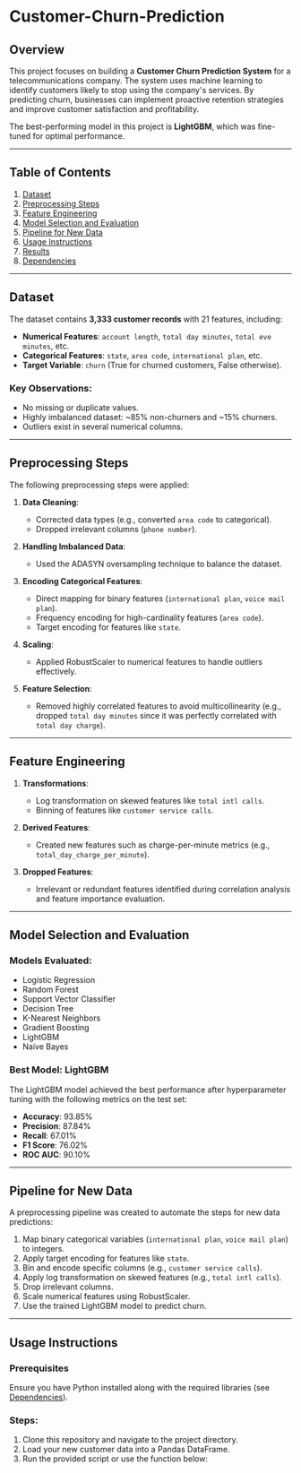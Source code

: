 # Customer-Churn-Prediction


## Overview

This project focuses on building a **Customer Churn Prediction System** for a telecommunications company. The system uses machine learning to identify customers likely to stop using the company's services. By predicting churn, businesses can implement proactive retention strategies and improve customer satisfaction and profitability.

The best-performing model in this project is **LightGBM**, which was fine-tuned for optimal performance.

---

## Table of Contents

1. [Dataset](#dataset)
2. [Preprocessing Steps](#preprocessing-steps)
3. [Feature Engineering](#feature-engineering)
4. [Model Selection and Evaluation](#model-selection-and-evaluation)
5. [Pipeline for New Data](#pipeline-for-new-data)
6. [Usage Instructions](#usage-instructions)
7. [Results](#results)
8. [Dependencies](#dependencies)

---

## Dataset

The dataset contains **3,333 customer records** with 21 features, including:
- **Numerical Features**: `account length`, `total day minutes`, `total eve minutes`, etc.
- **Categorical Features**: `state`, `area code`, `international plan`, etc.
- **Target Variable**: `churn` (True for churned customers, False otherwise).

### Key Observations:
- No missing or duplicate values.
- Highly imbalanced dataset: ~85% non-churners and ~15% churners.
- Outliers exist in several numerical columns.

---

## Preprocessing Steps

The following preprocessing steps were applied:

1. **Data Cleaning**:
   - Corrected data types (e.g., converted `area code` to categorical).
   - Dropped irrelevant columns (`phone number`).

2. **Handling Imbalanced Data**:
   - Used the ADASYN oversampling technique to balance the dataset.

3. **Encoding Categorical Features**:
   - Direct mapping for binary features (`international plan`, `voice mail plan`).
   - Frequency encoding for high-cardinality features (`area code`).
   - Target encoding for features like `state`.

4. **Scaling**:
   - Applied RobustScaler to numerical features to handle outliers effectively.

5. **Feature Selection**:
   - Removed highly correlated features to avoid multicollinearity (e.g., dropped `total day minutes` since it was perfectly correlated with `total day charge`).

---

## Feature Engineering

1. **Transformations**:
   - Log transformation on skewed features like `total intl calls`.
   - Binning of features like `customer service calls`.

2. **Derived Features**:
   - Created new features such as charge-per-minute metrics (e.g., `total_day_charge_per_minute`).

3. **Dropped Features**:
   - Irrelevant or redundant features identified during correlation analysis and feature importance evaluation.

---

## Model Selection and Evaluation

### Models Evaluated:
- Logistic Regression
- Random Forest
- Support Vector Classifier
- Decision Tree
- K-Nearest Neighbors
- Gradient Boosting
- LightGBM
- Naive Bayes

### Best Model: LightGBM
The LightGBM model achieved the best performance after hyperparameter tuning with the following metrics on the test set:
- **Accuracy**: 93.85%
- **Precision**: 87.84%
- **Recall**: 67.01%
- **F1 Score**: 76.02%
- **ROC AUC**: 90.10%

---

## Pipeline for New Data

A preprocessing pipeline was created to automate the steps for new data predictions:

1. Map binary categorical variables (`international plan`, `voice mail plan`) to integers.
2. Apply target encoding for features like `state`.
3. Bin and encode specific columns (e.g., `customer service calls`).
4. Apply log transformation on skewed features (e.g., `total intl calls`).
5. Drop irrelevant columns.
6. Scale numerical features using RobustScaler.
7. Use the trained LightGBM model to predict churn.

---

## Usage Instructions

### Prerequisites
Ensure you have Python installed along with the required libraries (see [Dependencies](#dependencies)).

### Steps:

1. Clone this repository and navigate to the project directory.
2. Load your new customer data into a Pandas DataFrame.
3. Run the provided script or use the function below: